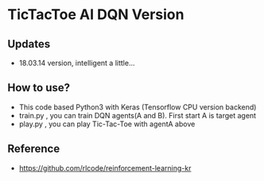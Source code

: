 # TicTacToe AI DQN Version
## Updates
- 18.03.14 version, intelligent a little...
## How to use?
- This code based Python3 with Keras (Tensorflow CPU version backend)
- train.py , you can train DQN agents(A and B). First start A is target agent
- play.py , you can play Tic-Tac-Toe with agentA above

## Reference
- https://github.com/rlcode/reinforcement-learning-kr
